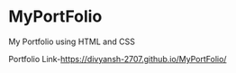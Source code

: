 # MyPortFolio
My Portfolio using HTML and CSS 

Portfolio Link-https://divyansh-2707.github.io/MyPortFolio/

